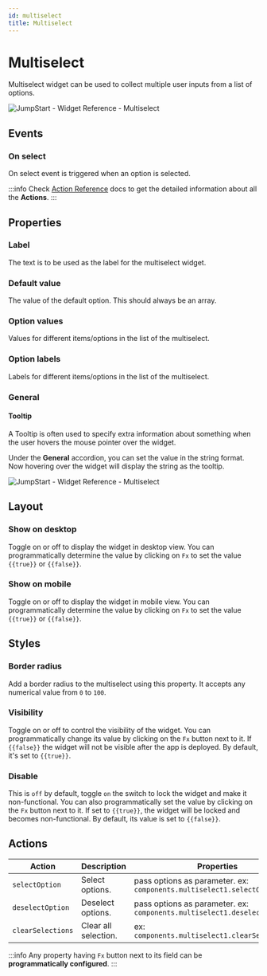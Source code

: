 ```yaml
---
id: multiselect
title: Multiselect
---
```

# Multiselect

Multiselect widget can be used to collect multiple user inputs from a list of options.

<div style={{textAlign: 'center'}}>

<img className="screenshot-full" src="/img/widgets/multiselect/multi.gif" alt="JumpStart - Widget Reference - Multiselect" />

</div>

## Events

### On select

On select event is triggered when an option is selected.

:::info
Check [Action Reference](/docs/category/actions-reference) docs to get the detailed information about all the **Actions**.
:::

## Properties

### Label

The text is to be used as the label for the multiselect widget.

### Default value

The value of the default option. This should always be an array.
### Option values

Values for different items/options in the list of the multiselect.

### Option labels

Labels for different items/options in the list of the multiselect.

### General
#### Tooltip

A Tooltip is often used to specify extra information about something when the user hovers the mouse pointer over the widget.

Under the <b>General</b> accordion, you can set the value in the string format. Now hovering over the widget will display the string as the tooltip.

<div style={{textAlign: 'center'}}>

<img className="screenshot-full" src="/img/tooltip.png" alt="JumpStart - Widget Reference - Multiselect" />

</div>

## Layout

### Show on desktop

Toggle on or off to display the widget in desktop view. You can programmatically determine the value by clicking on `Fx` to set the value `{{true}}` or `{{false}}`.
### Show on mobile

Toggle on or off to display the widget in mobile view. You can programmatically determine the value by clicking on `Fx` to set the value `{{true}}` or `{{false}}`.

## Styles

### Border radius

Add a border radius to the multiselect using this property. It accepts any numerical value from `0` to `100`.

### Visibility

Toggle on or off to control the visibility of the widget. You can programmatically change its value by clicking on the `Fx` button next to it. If `{{false}}` the widget will not be visible after the app is deployed. By default, it's set to `{{true}}`.

### Disable

This is `off` by default, toggle `on` the switch to lock the widget and make it non-functional. You can also programmatically set the value by clicking on the `Fx` button next to it. If set to `{{true}}`, the widget will be locked and becomes non-functional. By default, its value is set to `{{false}}`.

## Actions

| Action      | Description | Properties |
| ----------- | ----------- | ------------------ |
| `selectOption` | Select options. | pass options as parameter. ex: `components.multiselect1.selectOption(1)` |
| `deselectOption` | Deselect options.| pass options as parameter. ex: `components.multiselect1.deselectOption(1)` |
| `clearSelections` | Clear all selection. |  ex: `components.multiselect1.clearSelections()` |


:::info
Any property having `Fx` button next to its field can be **programmatically configured**.
:::
